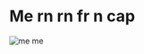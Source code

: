 # Me rn rn fr n cap

![me me](https://cdn.discordapp.com/attachments/1136647387385966722/1158418647702851624/lWPjvg9.png)


